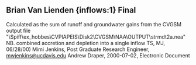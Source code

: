 ## Brian Van Lienden {inflows:1} Final
Calculated as the sum of runoff and groundwater gains from the CVGSM output file "\Spiff\ex_hobbes\CVPIAPEIS\Disk2\CVGSM\NAA\OUTPUT\strmdt2a.nea"  NB. combined accretion and depletion into a single inflow TS, MJ, 06/28/00)
Mimi Jenkins, Post Graduate Research Engineer, mwjenkins@ucdavis.edu
Andrew Draper, 2000-07-02, Electronic Document
